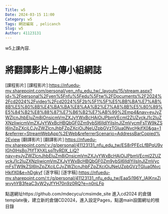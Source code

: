 ```yaml
---
Title: w5
Date: 2024-03-15 11:00
Category: w5
Tags: 網誌編寫 , pelicanch
Slug: w5
Author: 41123131
---
```


w5上課內容.

<!-- PELICAN_END_SUMMARY -->

# 將翻譯影片上傳小組網誌
[課程影片]
[課程影片]:https://nfuedu-my.sharepoint.com/personal/yen_nfu_edu_tw/_layouts/15/stream.aspx?id=%2Fpersonal%2Fyen%5Fnfu%5Fedu%5Ftw%2FDocuments%2F2024%2Fcd2024%2Fvideo%2Fcd2024%5F2b%5F1%5F%E5%BB%BA%E7%AB%8B%E5%80%8B%E4%BA%BA%E8%AA%B2%E7%A8%8B%E5%80%89%E5%84%B2%E8%88%87%E7%B6%B2%E7%AB%99%2Emp4&nav=eyJyZWZlcnJhbEluZm8iOnsicmVmZXJyYWxBcHAiOiJPbmVEcml2ZUZvckJ1c2luZXNzIiwicmVmZXJyYWxBcHBQbGF0Zm9ybSI6IldlYiIsInJlZmVycmFsTW9kZSI6InZpZXciLCJyZWZlcnJhbFZpZXciOiJNeUZpbGVzTGlua0NvcHkifX0&ga=1&referrer=StreamWebApp%2EWeb&referrerScenario=AddressBarCopied%2Eview
[翻譯影片]
[翻譯影片]:https://nfuedu-my.sharepoint.com/:v:/g/personal/41123131_nfu_edu_tw/ES8rPFEcLfBPqU9vIGh0lHsBo7fjfTXhXLsqTtvRDX_LiQ?nav=eyJyZWZlcnJhbEluZm8iOnsicmVmZXJyYWxBcHAiOiJPbmVEcml2ZUZvckJ1c2luZXNzIiwicmVmZXJyYWxBcHBQbGF0Zm9ybSI6IldlYiIsInJlZmVycmFsTW9kZSI6InZpZXciLCJyZWZlcnJhbFZpZXciOiJNeUZpbGVzTGlua0NvcHkifX0&e=hDgkyf
[逐字稿]
[逐字稿]:https://nfuedu-my.sharepoint.com/:t:/g/personal/41123131_nfu_edu_tw/Eaa5i196Y_lAlKnxZjwvyhYB3feaC3vW2yJfYH70n9z0RQ?e=n0nLFp

點選網址https://github.com/mdecycu/cmsimde_site 進入cd2024 的倉儲 template後，建立新的倉儲CD2024，進入設定Pages，點選main設圍網址的根目錄


